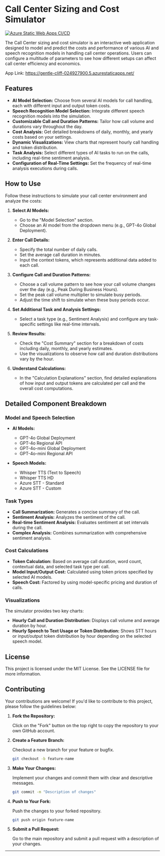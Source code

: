 # Call Center Sizing and Cost Simulator
[![Azure Static Web Apps CI/CD](https://github.com/setuc/call-center-sizing/actions/workflows/azure-static-web-apps-gentle-cliff-024927900.yml/badge.svg)](https://github.com/setuc/call-center-sizing/actions/workflows/azure-static-web-apps-gentle-cliff-024927900.yml)

The Call Center sizing and cost simulator is an interactive web application designed to model and predict the costs and performance of various AI and speech recognition models in handling call center operations. Users can configure a multitude of parameters to see how different setups can affect call center efficiency and economics.

App Link: https://gentle-cliff-024927900.5.azurestaticapps.net/

## Features

- **AI Model Selection:** Choose from several AI models for call handling, each with different input and output token costs.
- **Speech Recognition Model Selection:** Integrate different speech recognition models into the simulation.
- **Customizable Call and Duration Patterns:** Tailor how call volume and durations vary throughout the day.
- **Cost Analysis:** Get detailed breakdowns of daily, monthly, and yearly costs based on your settings.
- **Dynamic Visualizations:** View charts that represent hourly call handling and token distribution.
- **Task Analysis:** Select different types of AI tasks to run on the calls, including real-time sentiment analysis.
- **Configuration of Real-Time Settings:** Set the frequency of real-time analysis executions during calls.

## How to Use

Follow these instructions to simulate your call center environment and analyze the costs:

1. **Select AI Models:**
   - Go to the "Model Selection" section.
   - Choose an AI model from the dropdown menu (e.g., GPT-4o Global Deployment).

2. **Enter Call Details:**
   - Specify the total number of daily calls.
   - Set the average call duration in minutes.
   - Input the context tokens, which represents additional data added to each call.

3. **Configure Call and Duration Patterns:**
   - Choose a call volume pattern to see how your call volume changes over the day (e.g., Peak During Business Hours).
   - Set the peak call volume multiplier to simulate busy periods.
   - Adjust the time shift to simulate when these busy periods occur.

4. **Set Additional Task and Analysis Settings:**
   - Select a task type (e.g., Sentiment Analysis) and configure any task-specific settings like real-time intervals.

5. **Review Results:**
   - Check the "Cost Summary" section for a breakdown of costs including daily, monthly, and yearly estimates.
   - Use the visualizations to observe how call and duration distributions vary by the hour.

6. **Understand Calculations:**
   - In the "Calculation Explanations" section, find detailed explanations of how input and output tokens are calculated per call and the overall cost computations.

## Detailed Component Breakdown

### Model and Speech Selection

- **AI Models:**
  - GPT-4o Global Deployment
  - GPT-4o Regional API
  - GPT-4o-mini Global Deployment
  - GPT-4o-mini Regional API

- **Speech Models:**
  - Whisper TTS (Text to Speech)
  - Whisper TTS HD
  - Azure STT - Standard
  - Azure STT - Custom

### Task Types

- **Call Summarization:** Generates a concise summary of the call.
- **Sentiment Analysis:** Analyzes the sentiment of the call.
- **Real-time Sentiment Analysis:** Evaluates sentiment at set intervals during the call.
- **Complex Analysis:** Combines summarization with comprehensive sentiment analysis.

### Cost Calculations

- **Token Calculation:** Based on average call duration, word count, contextual data, and selected task type per call.
- **Model Input/Output Cost:** Calculated using token prices specified by selected AI models.
- **Speech Cost:** Factored by using model-specific pricing and duration of calls.

### Visualizations

The simulator provides two key charts:
- **Hourly Call and Duration Distribution:** Displays call volume and average duration by hour.
- **Hourly Speech to Text Usage or Token Distribution:** Shows STT hours or input/output token distribution by hour depending on the selected speech model.

## License

This project is licensed under the MIT License. See the LICENSE file for more information.

## Contributing

Your contributions are welcome! If you'd like to contribute to this project, please follow the guidelines below:

1. **Fork the Repository:**

   Click on the "Fork" button on the top right to copy the repository to your own GitHub account.

2. **Create a Feature Branch:**

   Checkout a new branch for your feature or bugfix.

   ```bash
   git checkout -b feature-name
   ```

3. **Make Your Changes:**

   Implement your changes and commit them with clear and descriptive messages.

   ```bash
   git commit -m "Description of changes"
   ```

4. **Push to Your Fork:**

   Push the changes to your forked repository.

   ```bash
   git push origin feature-name
   ```

5. **Submit a Pull Request:**

   Go to the main repository and submit a pull request with a description of your changes.

---
